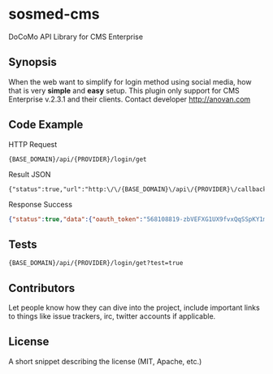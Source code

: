 # sosmed-cms
DoCoMo API Library for CMS Enterprise


## Synopsis

When the web want to simplify for login method using social media, how that is very **simple** and **easy** setup. This plugin only support for CMS Enterprise v.2.3.1 and their clients. Contact developer http://anovan.com  

## Code Example
HTTP Request
```
{BASE_DOMAIN}/api/{PROVIDER}/login/get
```

Result JSON
```
{"status":true,"url":"http:\/\/{BASE_DOMAIN}\/api\/{PROVIDER}\/callback\/data"}
```

Response Success
```json
{"status":true,"data":{"oauth_token":"568108819-zbVEFXG1UX9fvxQqSSpKY1mqJXx34o1WGaevdTl8","oauth_token_secret":"zIIWmi6XCfIedvGtJG9DIO7mqYmxt9Mu13x8h2E7jzGGj","oauth_verifier":"E8kVE4ltcSy7rGK7qTrnDnk3lhPlY957","user":{"id":568108819,"id_str":"568108819","name":"Ano Van","screen_name":"ano_van","location":"Jakarta - Indonesia","description":"I Love Code and Scripting","url":"http:\/\/t.co\/gIx3RRElgk","entities":{"url":{"urls":[{"url":"http:\/\/t.co\/gIx3RRElgk","expanded_url":"http:\/\/www.anovan.com","display_url":"anovan.com","indices":[0,22]}]},"description":{"urls":[]}},"protected":false,"followers_count":14,"friends_count":28,"listed_count":0,"created_at":"Tue May 01 11:10:33 +0000 2012","favourites_count":11,"utc_offset":25200,"time_zone":"Jakarta","geo_enabled":true,"verified":false,"statuses_count":173,"lang":"en","status":{"created_at":"Wed Sep 23 13:12:54 +0000 2015","id":646673594932596736,"id_str":"646673594932596736","text":"just simple do this","source":"Main PMP<\/a>","truncated":false,"in_reply_to_status_id":null,"in_reply_to_status_id_str":null,"in_reply_to_user_id":null,"in_reply_to_user_id_str":null,"in_reply_to_screen_name":null,"geo":null,"coordinates":null,"place":null,"contributors":null,"retweet_count":0,"favorite_count":0,"entities":{"hashtags":[],"symbols":[],"user_mentions":[],"urls":[]},"favorited":false,"retweeted":false,"lang":"en"},"contributors_enabled":false,"is_translator":false,"is_translation_enabled":false,"profile_background_color":"000000","profile_background_image_url":"http:\/\/abs.twimg.com\/images\/themes\/theme18\/bg.gif","profile_background_image_url_https":"https:\/\/abs.twimg.com\/images\/themes\/theme18\/bg.gif","profile_background_tile":false,"profile_image_url":"http:\/\/pbs.twimg.com\/profile_images\/562627993118322688\/zqQU1Noj_normal.jpeg","profile_image_url_https":"https:\/\/pbs.twimg.com\/profile_images\/562627993118322688\/zqQU1Noj_normal.jpeg","profile_banner_url":"https:\/\/pbs.twimg.com\/profile_banners\/568108819\/1422116174","profile_link_color":"FA743E","profile_sidebar_border_color":"000000","profile_sidebar_fill_color":"000000","profile_text_color":"000000","profile_use_background_image":false,"has_extended_profile":false,"default_profile":false,"default_profile_image":false,"following":false,"follow_request_sent":false,"notifications":false},"social":"twitter"}}
```

## Tests

```
{BASE_DOMAIN}/api/{PROVIDER}/login/get?test=true
```

## Contributors

Let people know how they can dive into the project, include important links to things like issue trackers, irc, twitter accounts if applicable.

## License

A short snippet describing the license (MIT, Apache, etc.)
